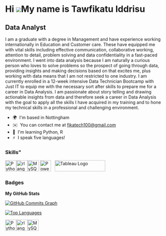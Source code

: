 Hi ![](https://user-images.githubusercontent.com/18350557/176309783-0785949b-9127-417c-8b55-ab5a4333674e.gif)My name is Tawfikatu Iddrisu
=========================================================================================================================================

Data Analyst
------------

I am a graduate with a degree in Management and have experience working internationally in Education and Customer care. These have equipped me with vital skills including effective communication, collaborative working, attention to detail, problem solving and data confidentiality in a fast-paced environment. I went into data analysis because I am naturally a curious person who loves to solve problems so the prospect of going through data, providing insights and making decisions based on that excites me, plus working with data means that I am not restricted to one industry. I am currently enrolled in a 12-week intensive Data Technician Bootcamp with Just IT to equip me with the necessary sort after skills to prepare me for a career in Data Analysis. I am passionate about story telling and drawing actionable insights from data and therefore seek a career in Data Analysis with the goal to apply all the skills I have acquired in my training and to hone my technical skills in a professional and challenging environment.

* 🌍  I'm based in Nottingham
* ✉️  You can contact me at [fikatech100@gmail.com](mailto:fikatech100@gmail.com)
* 🧠  I'm learning Python, R
* ⚡  I speak five languages!

### Skills"


<p align="left">
<a href="https://www.python.org/" target="_blank" rel="noreferrer"><img src="https://raw.githubusercontent.com/danielcranney/readme-generator/main/public/icons/skills/python-colored.svg" width="36" height="36" alt="Python" /></a><a href="https://www.r-project.org/" target="_blank" rel="noreferrer"><img src="https://raw.githubusercontent.com/danielcranney/readme-generator/main/public/icons/skills/rlang-colored.svg" width="36" height="36" alt="rlang" /></a><a href="https://www.mysql.com/" target="_blank" rel="noreferrer"><img src="https://raw.githubusercontent.com/danielcranney/readme-generator/main/public/icons/skills/mysql-colored.svg" width="36" height="36" alt="MySQL" /></a>
<a href="https://app.powerbi.com/" target="_blank" rel="noreferrer"><img src="https://cdn.worldvectorlogo.com/logos/power-bi.svg" width="36" height="36" alt="PowerBI" /></a>&nbsp;&nbsp;
   <a href="[https://tableau.com/](https://public.tableau.com/app/profile/tawfika.iddrisu/vizzes)" target="_blank" rel="noreferrer; return false;"><img src="https://raw.githubusercontent.com/gilbarbara/logos/main/logos/tableau.svg" width="163" height="36" alt="Tableau Logo" /></a>&nbsp;&nbsp;
  
</p>




### Badges

<b>My GitHub Stats</b>

<a href="http://www.github.com/Tawfikatu Iddrisu"><img src="https://github-readme-activity-graph.cyclic.app/graph?username=Tawfikatu Iddrisu&bg_color=1c1917&color=ffffff&line=0891b2&point=ffffff&area_color=1c1917&area=true&hide_border=true&custom_title=GitHub%20Commits%20Graph" alt="GitHub Commits Graph" /></a>

<a href="https://github.com/Tawfikatu Iddrisu" align="left"><img src="https://github-readme-stats.vercel.app/api/top-langs/?username=Tawfikatu Iddrisu&langs_count=10&title_color=0891b2&text_color=ffffff&icon_color=0891b2&bg_color=1c1917&hide_border=true&locale=en&custom_title=Top%20%Languages" alt="Top Languages" /></a>


<p align="left">
<a href="https://www.python.org/" target="_blank" rel="noreferrer"><img src="https://raw.githubusercontent.com/danielcranney/readme-generator/main/public/icons/skills/python-colored.svg" width="36" height="36" alt="Python" /></a><a href="https://www.r-project.org/" target="_blank" rel="noreferrer"><img src="https://raw.githubusercontent.com/danielcranney/readme-generator/main/public/icons/skills/rlang-colored.svg" width="36" height="36" alt="rlang" /></a><a href="https://www.mysql.com/" target="_blank" rel="noreferrer"><img src="https://raw.githubusercontent.com/danielcranney/readme-generator/main/public/icons/skills/mysql-colored.svg" width="36" height="36" alt="MySQL" /></a>
</p>

